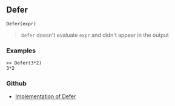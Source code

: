 ## Defer

```
Defer(expr)
```

> `Defer` doesn't evaluate `expr` and didn't appear in the output
 

### Examples

``` 
>> Defer(3*2)
3*2
``` 

### Github

* [Implementation of Defer](https://github.com/axkr/symja_android_library/blob/master/symja_android_library/matheclipse-core/src/main/java/org/matheclipse/core/builtin/Programming.java#L542) 
